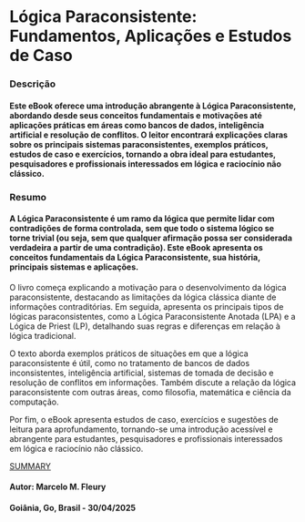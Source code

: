 
# Lógica Paraconsistente: Fundamentos, Aplicações e Estudos de Caso


### Descrição 

#### Este eBook oferece uma introdução abrangente à Lógica Paraconsistente, abordando desde seus conceitos fundamentais e motivações até aplicações práticas em áreas como bancos de dados, inteligência artificial e resolução de conflitos. O leitor encontrará explicações claras sobre os principais sistemas paraconsistentes, exemplos práticos, estudos de caso e exercícios, tornando a obra ideal para estudantes, pesquisadores e profissionais interessados em lógica e raciocínio não clássico.


### Resumo 

#### A Lógica Paraconsistente é um ramo da lógica que permite lidar com contradições de forma controlada, sem que todo o sistema lógico se torne trivial (ou seja, sem que qualquer afirmação possa ser considerada verdadeira a partir de uma contradição). Este eBook apresenta os conceitos fundamentais da Lógica Paraconsistente, sua história, principais sistemas e aplicações.

O livro começa explicando a motivação para o desenvolvimento da lógica paraconsistente, destacando as limitações da lógica clássica diante de informações contraditórias. Em seguida, apresenta os principais tipos de lógicas paraconsistentes, como a Lógica Paraconsistente Anotada (LPA) e a Lógica de Priest (LP), detalhando suas regras e diferenças em relação à lógica tradicional.

O texto aborda exemplos práticos de situações em que a lógica paraconsistente é útil, como no tratamento de bancos de dados inconsistentes, inteligência artificial, sistemas de tomada de decisão e resolução de conflitos em informações. Também discute a relação da lógica paraconsistente com outras áreas, como filosofia, matemática e ciência da computação.

Por fim, o eBook apresenta estudos de caso, exercícios e sugestões de leitura para aprofundamento, tornando-se uma introdução acessível e abrangente para estudantes, pesquisadores e profissionais interessados em lógica e raciocínio não clássico.


[SUMMARY](./SUMMARY.md)


#### Autor: Marcelo M. Fleury

#### Goiânia, Go, Brasil - 30/04/2025
